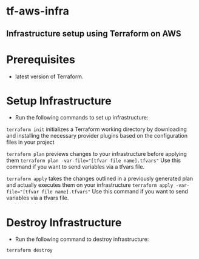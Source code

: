 # tf-aws-infra

## Infrastructure setup using Terraform on AWS

# Prerequisites
- latest version of Terraform.

# Setup Infrastructure
- Run the following commands to set up infrastructure:

`terraform init` initializes a Terraform working directory by downloading and installing the necessary provider plugins based on the configuration files in your project

`terraform plan` previews changes to your infrastructure before applying them
`terraform plan -var-file="[tfvar file name].tfvars"` Use this command if you want to send variables via a tfvars file.

`terraform apply` takes the changes outlined in a previously generated plan and actually executes them on your infrastructure
`terraform apply -var-file="[tfvar file name].tfvars"` Use this command if you want to send variables via a tfvars file.

# Destroy Infrastructure
- Run the following command to destroy infrastructure:

`terraform destroy`